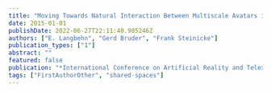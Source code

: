```yaml
---
title: "Moving Towards Natural Interaction Between Multiscale Avatars in Multi-User Virtual EnvironmentsfootnoteThis publication received the emphBest Poster Award and the emphBest Poster Audience Award."
date: 2015-01-01
publishDate: 2022-06-27T22:11:40.985246Z
authors: ["E. Langbehn", "Gerd Bruder", "Frank Steinicke"]
publication_types: ["1"]
abstract: ""
featured: false
publication: "*International Conference on Artificial Reality and Telexistence, Eurographics Symposium on Virtual Environments (ICAT-EGVE) (Poster)*"
tags: ["FirstAuthorOther", "shared-spaces"]
---
```


